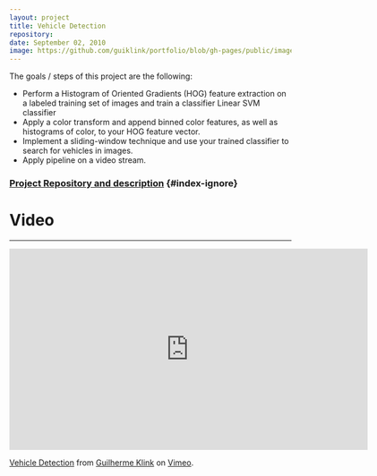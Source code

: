 ```yaml
---
layout: project
title: Vehicle Detection
repository: 
date: September 02, 2010
image: https://github.com/guiklink/portfolio/blob/gh-pages/public/images/VehicleDetection/logo.png?raw=true
---
```


The goals / steps of this project are the following:

* Perform a Histogram of Oriented Gradients (HOG) feature extraction on a labeled training set of images and train a classifier Linear SVM classifier
* Apply a color transform and append binned color features, as well as histograms of color, to your HOG feature vector. 
* Implement a sliding-window technique and use your trained classifier to search for vehicles in images.
* Apply pipeline on a video stream.

### [Project Repository and description](https://github.com/guiklink/CarND-Vehicle-Detection) {#index-ignore}

# Video
---

<iframe src="https://player.vimeo.com/video/233159995" width="640" height="360" frameborder="0" webkitallowfullscreen mozallowfullscreen allowfullscreen></iframe>
<p><a href="https://vimeo.com/233159995">Vehicle Detection</a> from <a href="https://vimeo.com/user43396191">Guilherme Klink</a> on <a href="https://vimeo.com">Vimeo</a>.</p>



